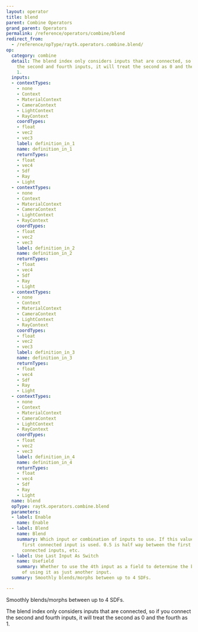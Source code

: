 ```yaml
---
layout: operator
title: blend
parent: Combine Operators
grand_parent: Operators
permalink: /reference/operators/combine/blend
redirect_from:
  - /reference/opType/raytk.operators.combine.blend/
op:
  category: combine
  detail: The blend index only considers inputs that are connected, so if you connect
    the second and fourth inputs, it will treat the second as 0 and the fourth as
    1.
  inputs:
  - contextTypes:
    - none
    - Context
    - MaterialContext
    - CameraContext
    - LightContext
    - RayContext
    coordTypes:
    - float
    - vec2
    - vec3
    label: definition_in_1
    name: definition_in_1
    returnTypes:
    - float
    - vec4
    - Sdf
    - Ray
    - Light
  - contextTypes:
    - none
    - Context
    - MaterialContext
    - CameraContext
    - LightContext
    - RayContext
    coordTypes:
    - float
    - vec2
    - vec3
    label: definition_in_2
    name: definition_in_2
    returnTypes:
    - float
    - vec4
    - Sdf
    - Ray
    - Light
  - contextTypes:
    - none
    - Context
    - MaterialContext
    - CameraContext
    - LightContext
    - RayContext
    coordTypes:
    - float
    - vec2
    - vec3
    label: definition_in_3
    name: definition_in_3
    returnTypes:
    - float
    - vec4
    - Sdf
    - Ray
    - Light
  - contextTypes:
    - none
    - Context
    - MaterialContext
    - CameraContext
    - LightContext
    - RayContext
    coordTypes:
    - float
    - vec2
    - vec3
    label: definition_in_4
    name: definition_in_4
    returnTypes:
    - float
    - vec4
    - Sdf
    - Ray
    - Light
  name: blend
  opType: raytk.operators.combine.blend
  parameters:
  - label: Enable
    name: Enable
  - label: Blend
    name: Blend
    summary: Which input or combination of inputs to use. If this value is 0, the
      first connected input is used. 0.5 is half way between the first and second
      connected inputs, etc.
  - label: Use Last Input As Switch
    name: Usefield
    summary: Whether to use the 4th input as a field to determine the blending, instead
      of using it as just another input.
  summary: Smoothly blends/morphs between up to 4 SDFs.

---
```



Smoothly blends/morphs between up to 4 SDFs.

The blend index only considers inputs that are connected, so if you connect the second and fourth inputs, it will treat the second as 0 and the fourth as 1.